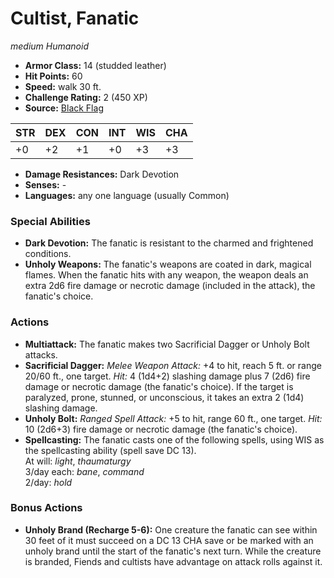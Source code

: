 # Cultist, Fanatic

*medium* *Humanoid*

- **Armor Class:** 14 (studded leather)
- **Hit Points:** 60 
- **Speed:** walk 30 ft.
- **Challenge Rating:** 2 (450 XP)
- **Source:** [Black Flag](https://koboldpress.com/kpstore/product/tovrpg-pg-mv/)

| STR | DEX | CON | INT | WIS | CHA |
| --- | --- | --- | --- | --- | --- |
| +0 | +2 | +1 | +0 | +3 | +3 |

- **Damage Resistances:** Dark Devotion
- **Senses:** -
- **Languages:** any one language (usually Common)

### Special Abilities

- **Dark Devotion:** The fanatic is resistant to the charmed and frightened conditions.
- **Unholy Weapons:** The fanatic's weapons are coated in dark, magical flames. When the fanatic hits with any weapon, the weapon deals an extra 2d6 fire damage or necrotic damage (included in the attack), the fanatic's choice.

### Actions

- **Multiattack:** The fanatic makes two Sacrificial Dagger or Unholy Bolt attacks.
- **Sacrificial Dagger:** _Melee Weapon Attack:_ +4 to hit, reach 5 ft. or range 20/60 ft., one target. _Hit:_ 4 (1d4+2) slashing damage plus 7 (2d6) fire damage or necrotic damage (the fanatic's choice). If the target is paralyzed, prone, stunned, or unconscious, it takes an extra 2 (1d4) slashing damage.
- **Unholy Bolt:** _Ranged Spell Attack:_ +5 to hit, range 60 ft., one target. _Hit:_ 10 (2d6+3) fire damage or necrotic damage (the fanatic's choice).
- **Spellcasting:** The fanatic casts one of the following spells, using WIS as the spellcasting ability (spell save DC 13).<br>At will: _light_, _thaumaturgy_<br>3/day each: _bane_, _command_<br>2/day: _hold_

### Bonus Actions

- **Unholy Brand (Recharge 5-6):** One creature the fanatic can see within 30 feet of it must succeed on a DC 13 CHA save or be marked with an unholy brand until the start of the fanatic's next turn. While the creature is branded, Fiends and cultists have advantage on attack rolls against it.
